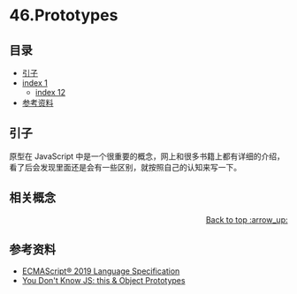 # 46.Prototypes
## <a name="index"></a> 目录
- [引子](#reason)
- [index 1](#index1)
  - [index 12](#index12)
- [参考资料](#reference)


## <a name="reason"></a> 引子
原型在 JavaScript 中是一个很重要的概念，网上和很多书籍上都有详细的介绍，看了后会发现里面还是会有一些区别，就按照自己的认知来写一下。

## 相关概念



<div align="right"><a href="#index">Back to top :arrow_up:</a></div>


## <a name="reference"></a> 参考资料
- [ECMAScript® 2019 Language Specification][url-ecma]
- [You Don't Know JS: this & Object Prototypes][url-blog1]


[url-base]:https://xxholic.github.io/segment/images

[url-blog1]:https://github.com/getify/You-Dont-Know-JS/blob/master/this%20%26%20object%20prototypes/ch5.md
[url-ecma]:http://www.ecma-international.org/publications/standards/Ecma-262.htm